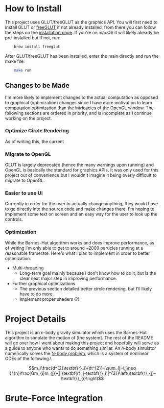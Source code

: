 # How to Install
This project uses GLUT/freeGLUT as the graphics API. You will first need to install GLUT or [freeGLUT](https://freeglut.sourceforge.net) if not already installed, from there you can follow the steps on the [installation page](https://freeglut.sourceforge.net/docs/install.php). If you're on macOS it will likely already be pre-installed but if not, run:
```bash
    brew install freeglut
```
After GLUT/freeGLUT has been installed, enter the main directly and run the make file:
```bash
    make run
```
## Changes to be Made
I'm more likely to implement changes to the actual computation as opposed to graphical (optimization) changes since I have more motivation to learn computation optimization than the intricacies of the OpenGL window. The following sections are ordered in priority, and is incomplete as I continue working on the project.
### Optimize Circle Rendering
As of writing this, the current 
### Migrate to OpenGL
GLUT is largely deprecated (hence the many warnings upon running) and OpenGL is basically the standard for graphics APIs. It was only used for this project out of convenience but I wouldn't imagine it being overly difficult to migrate to OpenGL. 
### Easier to use UI
Currently in order for the user to actually change anything, they would have to go directly into the source code and make changes there. I'm hoping to implement some text on screen and an easy way for the user to look up the controls. 
### Optimization
While the Barnes-Hut algorithm works and does improve performance, as of writing I'm only able to get to around ~2000 particles running at a reasonable framerate. Here's what I plan to implement in order to better optimization.
* Multi-threading
  * Long-term goal mainly because I don't know how to do it, but is the clear next major step in improving performance.
* Further graphical optimizations
  * The previous section detailed better circle rendering, but I'll likely have to do more.
  * Implement proper shaders (?)
# Project Details
This project is an $n$-body gravity simulator which uses the Barnes-Hut algorithm to simulate the motion of [the system]. The rest of the README will go over how I went about making this project and hopefully will serve as a guide to anyone who wants to do something similar. An $n$-body simulator numerically solves the [N-body problem](https://en.wikipedia.org/wiki/N-body_problem), which is a system of nonlinear ODEs of the following.\
```math
m_i\frac{d^{2}\textbf{r}_i}{dt^{2}}=\sum_{j=i,j\neq i}^{n}\frac{Gm_{i}m_{j}}{||{textbf{r}_j-textbf{r}_i||^{3}}\left(\textbf{r}_{j}-\textbf{r}_{i}\right)
```
# Brute-Force Integration
